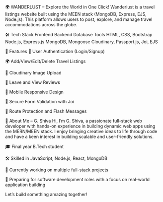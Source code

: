 🌍 WANDERLUST – Explore the World in One Click!
Wanderlust is a travel listings website built using the MEEN stack (MongoDB, Express, EJS, Node.js).
This platform allows users to post, explore, and manage travel accommodations across the globe.

🛠 Tech Stack
Frontend	Backend	Database	Tools
HTML, CSS, Bootstrap	Node.js, Express.js	MongoDB, Mongoose	Cloudinary, Passport.js, Joi, EJS

🔑 Features
🔐 User Authentication (Login/Signup)

🌍 Add/View/Edit/Delete Travel Listings

📸 Cloudinary Image Upload

💬 Leave and View Reviews

📱 Mobile Responsive Design

🧰 Secure Form Validation with Joi

📌 Route Protection and Flash Messages

👤 About Me – G. Shiva
Hi, I’m G. Shiva, a passionate full-stack web developer with hands-on experience in building dynamic web apps using the MERN/MEEN stack. I enjoy bringing creative ideas to life through code and have a keen interest in building scalable and user-friendly solutions.

🎓 Final year B.Tech student

🛠 Skilled in JavaScript, Node.js, React, MongoDB

📁 Currently working on multiple full-stack projects

🚀 Preparing for software development roles with a focus on real-world application building

Let’s build something amazing together!
